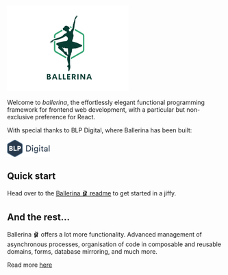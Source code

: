 <img src="./docs/pics/Ballerina_logo-04.svg" alt="Ballerina logo" height="200" />

Welcome to _ballerina_, the effortlessly elegant functional programming framework for frontend web development, with a particular but non-exclusive preference for React.

With special thanks to BLP Digital, where Ballerina has been built:

<img src="./docs/pics/blp_digital_logo.svg" alt="BLP logo" height="40"/>


## Quick start
Head over to the [Ballerina 🩰 readme](./frontend/libraries/ballerina-core/readme.md) to get started in a jiffy.

## And the rest...
Ballerina 🩰 offers a lot more functionality. Advanced management of asynchronous processes, organisation of code in composable and reusable domains, forms, database mirroring, and much more.

Read more [here](./docs/overview.md)
